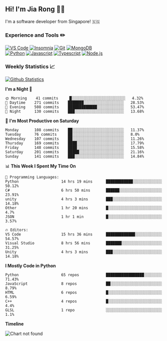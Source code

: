 ## Hi! I'm Jia Rong 👋🏻

I'm a software developer from Singapore! 🇸🇬

### Experience and Tools ✏️
[![VS Code](https://img.shields.io/badge/VS%20Code-007acc?style=for-the-badge&logo=visual-studio-code&logoColor=white)](https://code.visualstudio.com)
[![Insomnia](https://img.shields.io/badge/Insomina-5849be?style=for-the-badge&logo=insomnia&logoColor=white)](https://insomnia.rest/)
[![Git](https://img.shields.io/badge/Git-f05032?style=for-the-badge&logo=git&logoColor=white)](https://git-scm.com/)
[![MongoDB](https://img.shields.io/badge/MongoDB-47a248?style=for-the-badge&logo=mongodb&logoColor=white)](https://www.mongodb.com/)    
[![Python](https://img.shields.io/badge/Python-3776ab?style=for-the-badge&logo=python&logoColor=white)](https://www.python.org/)
[![Javascript](https://img.shields.io/badge/Javascript-f7df1e?style=for-the-badge&logo=javascript&logoColor=white)](https://developer.mozilla.org/en-US/docs/Web/JavaScript)
[![Typescript](https://img.shields.io/badge/Typescript-007acc?style=for-the-badge&logo=typescript&logoColor=white)](https://www.typescriptlang.org/)
[![Node.js](https://img.shields.io/badge/Node.js-339933?style=for-the-badge&logo=node.js&logoColor=white)](https://nodejs.org/en/)

### Weekly Statistics 📈
[![Github Statistics](https://github-readme-stats.vercel.app/api?username=fourjr&count_private=true)](https://github.com/anuraghazra/github-readme-stats)

<!--START_SECTION:waka-->
**I'm a Night 🦉** 

```text
🌞 Morning    41 commits     █░░░░░░░░░░░░░░░░░░░░░░░░   4.32% 
🌆 Daytime    271 commits    ███████░░░░░░░░░░░░░░░░░░   28.53% 
🌃 Evening    508 commits    █████████████░░░░░░░░░░░░   53.47% 
🌙 Night      130 commits    ███░░░░░░░░░░░░░░░░░░░░░░   13.68%

```
📅 **I'm Most Productive on Saturday** 

```text
Monday       108 commits    ██░░░░░░░░░░░░░░░░░░░░░░░   11.37% 
Tuesday      76 commits     ██░░░░░░░░░░░░░░░░░░░░░░░   8.0% 
Wednesday    107 commits    ██░░░░░░░░░░░░░░░░░░░░░░░   11.26% 
Thursday     169 commits    ████░░░░░░░░░░░░░░░░░░░░░   17.79% 
Friday       148 commits    ████░░░░░░░░░░░░░░░░░░░░░   15.58% 
Saturday     201 commits    █████░░░░░░░░░░░░░░░░░░░░   21.16% 
Sunday       141 commits    ███░░░░░░░░░░░░░░░░░░░░░░   14.84%

```


📊 **This Week I Spent My Time On** 

```text
💬 Programming Languages: 
Python                   14 hrs 19 mins      ████████████░░░░░░░░░░░░░   50.12% 
C#                       6 hrs 50 mins       ██████░░░░░░░░░░░░░░░░░░░   23.91% 
unity                    4 hrs 3 mins        ███░░░░░░░░░░░░░░░░░░░░░░   14.18% 
Other                    1 hr 20 mins        █░░░░░░░░░░░░░░░░░░░░░░░░   4.7% 
JSON                     1 hr 1 min          █░░░░░░░░░░░░░░░░░░░░░░░░   3.57%

🔥 Editors: 
VS Code                  15 hrs 36 mins      █████████████░░░░░░░░░░░░   54.57% 
Visual Studio            8 hrs 56 mins       ███████░░░░░░░░░░░░░░░░░░   31.25% 
Unity                    4 hrs 3 mins        ███░░░░░░░░░░░░░░░░░░░░░░   14.18%

```

**I Mostly Code in Python** 

```text
Python                   65 repos            █████████████████░░░░░░░░   71.43% 
JavaScript               8 repos             ██░░░░░░░░░░░░░░░░░░░░░░░   8.79% 
HTML                     6 repos             █░░░░░░░░░░░░░░░░░░░░░░░░   6.59% 
C++                      4 repos             █░░░░░░░░░░░░░░░░░░░░░░░░   4.4% 
GLSL                     1 repo              ░░░░░░░░░░░░░░░░░░░░░░░░░   1.1%

```


**Timeline**

![Chart not found](https://raw.githubusercontent.com/fourjr/fourjr/master/charts/bar_graph.png) 


<!--END_SECTION:waka-->
